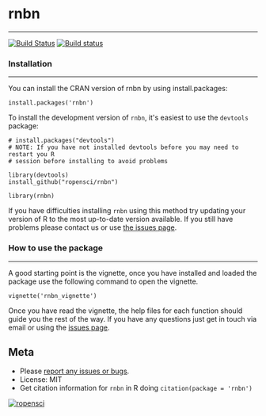 # rnbn
------

[![Build Status](https://api.travis-ci.org/ropensci/rnbn.png)](https://travis-ci.org/ropensci/rnbn)
[![Build status](https://ci.appveyor.com/api/projects/status/hcu0r1oaiamkvq1r?svg=true)](https://ci.appveyor.com/project/sckott/rnbn)

### Installation
----------------

You can install the CRAN version of rnbn by using install.packages:

    install.packages('rnbn')

To install the development version of `rnbn`, it's easiest to use the `devtools` package:

    # install.packages("devtools")
    # NOTE: If you have not installed devtools before you may need to restart you R
    # session before installing to avoid problems

    library(devtools)
    install_github("ropensci/rnbn")

    library(rnbn)

If you have difficulties installing `rnbn` using this method try updating your version of R to the most up-to-date version available. If you still have problems please contact us or use [the issues page](https://github.com/ropensci/rnbn/issues).

### How to use the package
--------------------------

A good starting point is the vignette, once you have installed and loaded the package use the following command to open the vignette.

    vignette('rnbn_vignette')

Once you have read the vignette, the help files for each function should guide you the rest of the way. If you have any questions just get in touch via email or using the [issues page](https://github.com/ropensci/rnbn/issues?state=open).

## Meta

* Please [report any issues or bugs](https://github.com/ropensci/rnbn/issues).
* License: MIT
* Get citation information for `rnbn` in R doing `citation(package = 'rnbn')`

[![ropensci](http://ropensci.org/public_images/github_footer.png)](http://ropensci.org)
